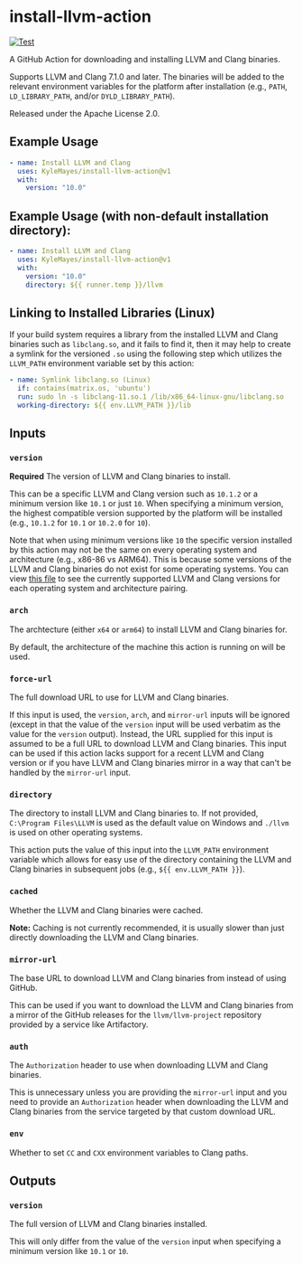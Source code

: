 # install-llvm-action

[![Test](https://github.com/KyleMayes/install-llvm-action/actions/workflows/test.yml/badge.svg)](https://github.com/KyleMayes/install-llvm-action/actions/workflows/test.yml)

A GitHub Action for downloading and installing LLVM and Clang binaries.

Supports LLVM and Clang 7.1.0 and later. The binaries will be added to the relevant environment variables for the platform after installation (e.g., `PATH`, `LD_LIBRARY_PATH`, and/or `DYLD_LIBRARY_PATH`).

Released under the Apache License 2.0.

## Example Usage

```yml
- name: Install LLVM and Clang
  uses: KyleMayes/install-llvm-action@v1
  with:
    version: "10.0"
```

## Example Usage (with non-default installation directory):

```yml
- name: Install LLVM and Clang
  uses: KyleMayes/install-llvm-action@v1
  with:
    version: "10.0"
    directory: ${{ runner.temp }}/llvm
```

## Linking to Installed Libraries (Linux)

If your build system requires a library from the installed LLVM and Clang binaries such as `libclang.so`, and it fails to find it, then it may help to create a symlink for the versioned `.so` using the following step which utilizes the `LLVM_PATH` environment variable set by this action:

```yaml
- name: Symlink libclang.so (Linux)
  if: contains(matrix.os, 'ubuntu')
  run: sudo ln -s libclang-11.so.1 /lib/x86_64-linux-gnu/libclang.so
  working-directory: ${{ env.LLVM_PATH }}/lib
```

## Inputs

### `version`

**Required** The version of LLVM and Clang binaries to install.

This can be a specific LLVM and Clang version such as `10.1.2` or a minimum version like `10.1` or just `10`. When specifying a minimum version, the highest compatible version supported by the platform will be installed (e.g., `10.1.2` for `10.1` or `10.2.0` for `10`).

Note that when using minimum versions like `10` the specific version installed by this action may not be the same on every operating system and architecture (e.g., x86-86 vs ARM64). This is because some versions of the LLVM and Clang binaries do not exist for some operating systems. You can view [this file](assets.json) to see the currently supported LLVM and Clang versions for each operating system and architecture pairing.

### `arch`

The archtecture (either `x64` or `arm64`) to install LLVM and Clang binaries for.

By default, the architecture of the machine this action is running on will be used.

### `force-url`

The full download URL to use for LLVM and Clang binaries.

If this input is used, the `version`, `arch`, and `mirror-url` inputs will be ignored (except in that the value of the `version` input will be used verbatim as the value for the `version` output). Instead, the URL supplied for this input is assumed to be a full URL to download LLVM and Clang binaries. This input can be used if this action lacks support for a recent LLVM and Clang version or if you have LLVM and Clang binaries mirror in a way that can't be handled by the `mirror-url` input.

### `directory`

The directory to install LLVM and Clang binaries to. If not provided, `C:\Program Files\LLVM` is used as the default value on Windows and `./llvm` is used on other operating systems.

This action puts the value of this input into the `LLVM_PATH` environment variable which allows for easy use of the directory containing the LLVM and Clang binaries in subsequent jobs (e.g., `${{ env.LLVM_PATH }}`).

### `cached`

Whether the LLVM and Clang binaries were cached.

**Note:** Caching is not currently recommended, it is usually slower than just directly downloading the LLVM and Clang binaries.

### `mirror-url`

The base URL to download LLVM and Clang binaries from instead of using GitHub.

This can be used if you want to download the LLVM and Clang binaries from a mirror of the GitHub releases for the `llvm/llvm-project` repository provided by a service like Artifactory.

### `auth`

The `Authorization` header to use when downloading LLVM and Clang binaries.

This is unnecessary unless you are providing the `mirror-url` input and you need to provide an `Authorization` header when downloading the LLVM and Clang binaries from the service targeted by that custom download URL.

### `env`

Whether to set `CC` and `CXX` environment variables to Clang paths.

## Outputs

### `version`

The full version of LLVM and Clang binaries installed.

This will only differ from the value of the `version` input when specifying a minimum version like `10.1` or `10`.

